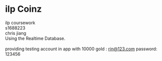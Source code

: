 # ilp Coinz
ilp coursework <br>
s1688223 <br>
chris jiang <br>
Using the Realtime Database.<br>
<br>
providing testing account in app with 10000 gold : rin@123.com   password: 123456<br>
